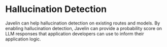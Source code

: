 # Hallucination Detection

Javelin can help hallucination detection on existing routes and models. By enabling hallucination detection, Javelin can provide a probability score on LLM responses that application developers can use to inform their application logic. 

